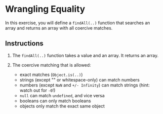 # Wrangling Equality

In this exercise, you will define a `findAll(..)` function that searches an array and returns an array with all coercive matches.

## Instructions

1. The `findAll(..)` function takes a value and an array. It returns an array.

2. The coercive matching that is allowed:

    - exact matches (`Object.is(..)`)
    - strings (except "" or whitespace-only) can match numbers
    - numbers (except `NaN` and `+/- Infinity`) can match strings (hint: watch out for `-0`!)
    - `null` can match `undefined`, and vice versa
    - booleans can only match booleans
    - objects only match the exact same object
